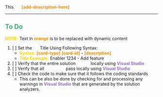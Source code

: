 This <span style="color:ghostwhite;font-weight:bold">PR</span> <span style="color:darkorange;font-weight:bold">[add-description-here]</span>

---

## <span style="color:mediumseagreen;font-weight:bold">To Do</span>
<span style="color:gold;font-weight:bold">NOTE:</span> Text in <span style="color:darkorange;font-weight:bold">orange</span> is to be replaced with dynamic content

1. [ ] Set the <span style="color:ghostwhite;font-weight:bold">PR</span> Title Using Following Syntax:
   * <span style="color:gold;font-weight:bold">Syntax:</span> <span style="color:darkorange;font-weight:bold">[card-type]</span> <span style="color:darkorange;font-weight:bold">[card-id]</span> - <span style="color:darkorange;font-weight:bold">[description]</span>
    * <span style="color:gold;font-weight:bold">Title Example:</span> Enabler  1234 - Add feature 
2. [ ] Verify that the entire solution <span style="color:ghostwhite;font-weight:bold">builds</span> locally using <span style="color:mediumpurple;font-weight:bold;font-weight:bold">Visual Studio</span>
3. [ ] Verify that all <span style="color:ghostwhite;font-weight:bold">unit tests</span> pass locally using <span style="color:mediumpurple;font-weight:bold;font-weight:bold">Visual Studio</span>
4. [ ] Check the code to make sure that it follows the coding standards
   * This can be also be done by checking for and processing any warnings in <span style="color:mediumpurple;font-weight:bold">Visual Studio</span> that are generated by the solution analyzers.